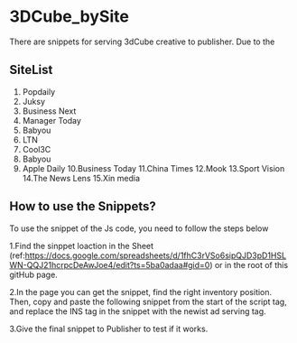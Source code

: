 # 3DCube_bySite
There are snippets for serving 3dCube creative to publisher. Due to the  

## SiteList
1. Popdaily
2. Juksy
3. Business Next
4. Manager Today
5. Babyou
6. LTN
7. Cool3C
8. Babyou
9. Apple Daily
10.Business Today
11.China Times
12.Mook
13.Sport Vision
14.The News Lens
15.Xin media

## How to use the Snippets?
To use the snippet of the Js code, you need to follow the steps below

1.Find the sinppet loaction in the Sheet (ref:https://docs.google.com/spreadsheets/d/1fhC3rVSo6sipQJD3pD1HSLWN-QQJ21hcrpcDeAwJoe4/edit?ts=5ba0adaa#gid=0) or in the root of this gitHub page.

2.In the page you can get the snippet, find the right inventory position. Then, copy and paste the following snippet from the start of the script tag, and replace the INS tag in the snippet with the newist ad serving tag.

3.Give the final snippet to Publisher to test if it works.



